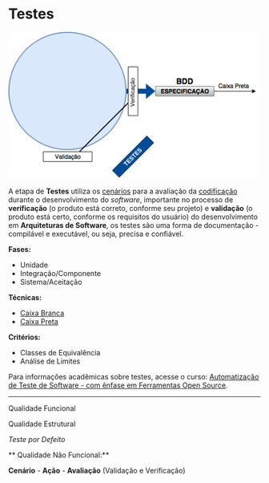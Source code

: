 # Testes

![](../images/testes.png)

A etapa de **Testes** utiliza os [cenários](../arquitetura/cenario.md) para a avaliação da [codificação](../codigo/README.md) durante o desenvolvimento do _software_, importante no processo de **verificação** (o produto está correto, conforme seu projeto) e **validação** (o produto está certo, conforme os requisitos do usuário) do desenvolvimento em **Arquiteturas de Software**, os testes são uma forma de documentação - compilável e executável, ou seja, precisa e confiável.

**Fases:**

* Unidade
* Integração/Componente
* Sistema/Aceitação

**Técnicas:**

* [Caixa Branca](caixa-branca.md)
* [Caixa Preta](caixa-preta.md)

**Critérios:**

* Classes de Equivalência
* Análise de Limites

Para informações acadêmicas sobre testes, acesse o curso: [Automatização de Teste de Software - com ênfase em Ferramentas Open Source](http://napsol.icmc.usp.br/ats).

---

Qualidade Funcional

Qualidade Estrutural

_Teste por Defeito_

** Qualidade Não Funcional:**

**Cenário** - **Ação** - **Avaliação** (Validação e Verificação)
